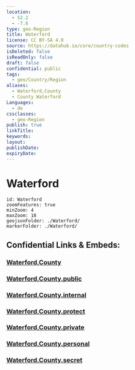 ```yaml
---
location:
  - 52.2
  - -7.6
type: geo-Region
title: Waterford
license: CC BY-SA 4.0
source: https://datahub.io/core/country-codes
isDeleted: false
isReadOnly: false
draft: false
confidential: public
tags:
  - geo/Country/Region
aliases:
  - Waterford,County
  - County Waterford
Languages:
  - de
cssclasses:
  - geo-Region
publish: true
linkTitle: 
keywords: 
layout: 
publishDate: 
expiryDate:
---
```


# Waterford

```leaflet
id: Waterford
zoomFeatures: true 
minZoom: 4 
maxZoom: 18
geojsonFolder: ./Waterford/
markerFolder: ./Waterford/
```


## Confidential Links & Embeds: 

### [Waterford,County](/_Standards/Earth/Continent/Europe/Europe~North/Ireland/Ireland,Provinces/Munster/Waterford,County.md) 

### [Waterford,County.public](/_public/Earth/Continent/Europe/Europe~North/Ireland/Ireland,Provinces/Munster/Waterford,County.public.md) 

### [Waterford,County.internal](/_internal/Earth/Continent/Europe/Europe~North/Ireland/Ireland,Provinces/Munster/Waterford,County.internal.md) 

### [Waterford,County.protect](/_protect/Earth/Continent/Europe/Europe~North/Ireland/Ireland,Provinces/Munster/Waterford,County.protect.md) 

### [Waterford,County.private](/_private/Earth/Continent/Europe/Europe~North/Ireland/Ireland,Provinces/Munster/Waterford,County.private.md) 

### [Waterford,County.personal](/_personal/Earth/Continent/Europe/Europe~North/Ireland/Ireland,Provinces/Munster/Waterford,County.personal.md) 

### [Waterford,County.secret](/_secret/Earth/Continent/Europe/Europe~North/Ireland/Ireland,Provinces/Munster/Waterford,County.secret.md)

